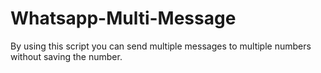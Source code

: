 # Whatsapp-Multi-Message

By using this script you can send multiple messages to multiple numbers without saving the number.
